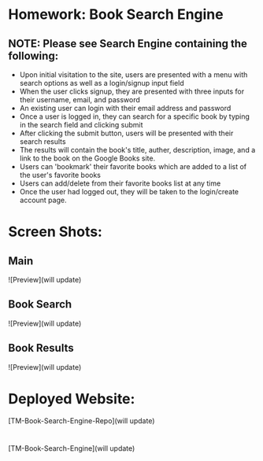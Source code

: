 # Homework: Book Search Engine

## NOTE: Please see Search Engine containing the following:

* Upon initial visitation to the site, users are presented with a menu with search options as well as a login/signup input field
* When the user clicks signup, they are presented with three inputs for their username, email, and password
* An existing user can login with their email address and password
* Once a user is logged in, they can search for a specific book by typing in the search field and clicking submit
* After clicking the submit button, users will be presented with their search results
* The results will contain the book's title, auther, description, image, and a link to the book on the Google Books site.
* Users can 'bookmark' their favorite books which are added to a list of the user's favorite books
* Users can add/delete from their favorite books list at any time
* Once the user had logged out, they will be taken to the login/create account page.

# Screen Shots:
## Main  
![Preview](will update)
## Book Search
![Preview](will update)
## Book Results
![Preview](will update)
# Deployed Website:
[TM-Book-Search-Engine-Repo](will update)
#
[TM-Book-Search-Engine](will update)
